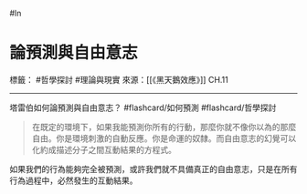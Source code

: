 #ln 
# 論預測與自由意志
標籤： #哲學探討 #理論與現實 
來源：[[《黑天鵝效應》]] CH.11

---

塔雷伯如何論預測與自由意志？ #flashcard/如何預測 #flashcard/哲學探討
>在既定的環境下，如果我能預測你所有的行動，那麼你就不像你以為的那麼自由。你是環境刺激的自動反應。你是命運的奴隸。而自由意志的幻覺可以化約成描述分子之間互動結果的方程式。

如果我們的行為能夠完全被預測，或許我們就不具備真正的自由意志，只是在所有行為過程中，必然發生的互動結果。
